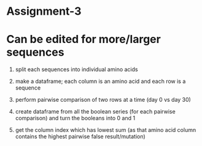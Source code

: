 # Assignment-3 

# Can be edited for more/larger sequences 

1) split each sequences into individual amino acids

2) make a dataframe; each column is an amino acid and each row is a sequence

3) perform pairwise comparison of two rows at a time (day 0 vs day 30) 

4) create dataframe from all the boolean series (for each pairwise comparison) and turn the booleans into 0 and 1 

5) get the column index which has lowest sum (as that amino acid column contains the highest pairwise false result/mutation)
